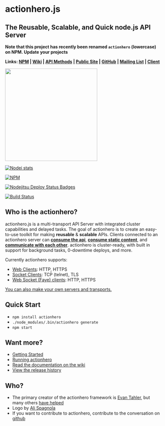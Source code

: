 # actionhero.js 
## The Reusable, Scalable, and Quick node.js API Server

**Note that this project has recently been renamed `actionhero` (lowercase) on NPM.  Update your projects**

**Links: [NPM](https://npmjs.org/package/actionhero) | [Wiki](https://github.com/evantahler/actionhero/wiki) | [API Methods](https://github.com/evantahler/actionhero/wiki/API-Methods) | [Public Site](http://www.actionherojs.com) | [GitHub](https://github.com/evantahler/actionhero) | [Mailing List](https://groups.google.com/forum/?fromgroups=#!forum/actionhero-js) | [Client](https://github.com/evantahler/actionhero_client)**

<img src="https://raw.github.com/evantahler/actionhero/master/public/logo/actionhero.png" height="300"/>

[![Nodei stats](https://nodei.co/npm/actionhero.png?downloads=true)](https://npmjs.org/package/actionhero)

[![NPM](https://nodei.co/npm-dl/actionhero.png)](https://npmjs.org/package/actionhero)

[![Nodejitsu Deploy Status Badges](https://webhooks.nodejitsu.com/evantahler/actionhero.png)](http://demo.actionherojs.com)

[![Build Status](https://secure.travis-ci.org/evantahler/actionhero.png?branch=master)](http://travis-ci.org/evantahler/actionhero) 

## Who is the actionhero?
actionhero.js is a multi-transport API Server with integrated cluster capabilities and delayed tasks. The goal of actionhero is to create an easy-to-use toolkit for making **reusable** & **scalable** APIs.  Clients connected to an actionhero server can [**consume the api**](https://github.com/evantahler/actionhero/wiki/Actions), [**consume static content**](https://github.com/evantahler/actionhero/wiki/File-Server), and [**communicate with each other**](https://github.com/evantahler/actionhero/wiki/Chat).  actionhero is cluster-ready, with built in support for background tasks, 0-downtime deploys, and more.

Currently actionhero supports:

- [Web Clients](https://github.com/evantahler/actionhero/wiki/web): HTTP, HTTPS
- [Socket Clients](https://github.com/evantahler/actionhero/wiki/socket): TCP (telnet), TLS
- [Web Socket (Faye) clients](https://github.com/evantahler/actionhero/wiki/websocket): HTTP, HTTPS

[You can also make your own servers and transports.](https://github.com/evantahler/actionhero/wiki/Servers)

## Quick Start

- `npm install actionhero`
- `./node_modules/.bin/actionhero generate`
- `npm start`

## Want more?

- [Getting Started](https://github.com/evantahler/actionhero/wiki/Getting-Started)
- [Running actionhero](https://github.com/evantahler/actionhero/wiki/Running-ActionHero)
- [Read the documentation on the wiki](https://github.com/evantahler/actionhero/wiki)
- [View the release history](https://github.com/evantahler/actionhero/releases/)

## Who?
* The primary creator of the actionhero framework is [Evan Tahler](http://evantahler.com), but many others [have helped](https://github.com/evantahler/actionhero/graphs/contributors)
* Logo by [Ali Spagnola](http://alispagnola.com/)
* If you want to contribute to actionhero, contribute to the conversation on [github](https://github.com/evantahler/actionhero)

###
